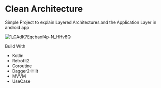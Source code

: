 # Clean Architecture

Simple Project to explain Layered Architectures and the Application Layer in android app 


![1_CAdK7Eqcbaof4p-N_HHv8Q](https://user-images.githubusercontent.com/60369343/156052657-b296b2de-f094-4819-8efd-118ac54f94a9.png)



 Build With 
 
 * Kotlin 
 * Retrofit2
 * Coroutine
 * Dagger2-Hilt
 * MVVM
 * UseCase
 
 
 
